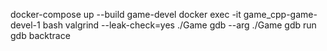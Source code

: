 docker-compose up --build game-devel
docker exec -it game_cpp-game-devel-1 bash
valgrind --leak-check=yes ./Game
gdb --arg ./Game
    gdb run
    gdb backtrace